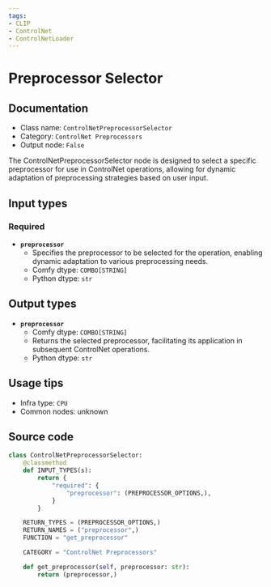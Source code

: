 ```yaml
---
tags:
- CLIP
- ControlNet
- ControlNetLoader
---
```


# Preprocessor Selector
## Documentation
- Class name: `ControlNetPreprocessorSelector`
- Category: `ControlNet Preprocessors`
- Output node: `False`

The ControlNetPreprocessorSelector node is designed to select a specific preprocessor for use in ControlNet operations, allowing for dynamic adaptation of preprocessing strategies based on user input.
## Input types
### Required
- **`preprocessor`**
    - Specifies the preprocessor to be selected for the operation, enabling dynamic adaptation to various preprocessing needs.
    - Comfy dtype: `COMBO[STRING]`
    - Python dtype: `str`
## Output types
- **`preprocessor`**
    - Comfy dtype: `COMBO[STRING]`
    - Returns the selected preprocessor, facilitating its application in subsequent ControlNet operations.
    - Python dtype: `str`
## Usage tips
- Infra type: `CPU`
- Common nodes: unknown


## Source code
```python
class ControlNetPreprocessorSelector:
    @classmethod
    def INPUT_TYPES(s):
        return {
            "required": {
                "preprocessor": (PREPROCESSOR_OPTIONS,),
            }
        }

    RETURN_TYPES = (PREPROCESSOR_OPTIONS,)
    RETURN_NAMES = ("preprocessor",)
    FUNCTION = "get_preprocessor"

    CATEGORY = "ControlNet Preprocessors"

    def get_preprocessor(self, preprocessor: str):
        return (preprocessor,)

```
